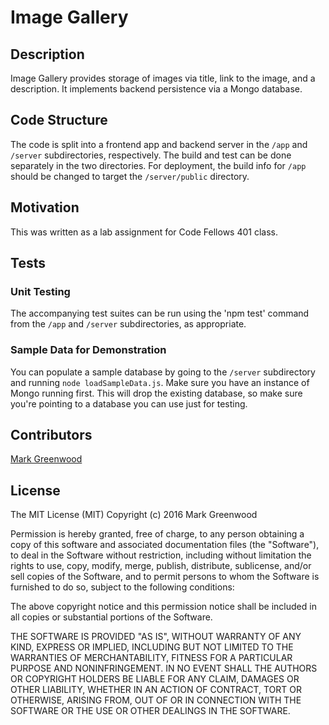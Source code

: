# Image Gallery

## Description

Image Gallery provides storage of images via title, link to the image, and a description.
It implements backend persistence via a Mongo database.

## Code Structure

The code is split into a frontend app and backend server in the `/app` and `/server` 
subdirectories, respectively. The build and test can be done separately in the two
directories. For deployment, the build info for `/app` should be changed to target the
`/server/public` directory.

## Motivation

This was written as a lab assignment for Code Fellows 401 class.

## Tests

### Unit Testing

The accompanying test suites can be run using the 'npm test' command from the `/app`
and `/server` subdirectories, as appropriate.

### Sample Data for Demonstration

You can populate a sample database by going to the `/server` subdirectory and running `node loadSampleData.js`. 
Make sure you have an instance of Mongo running first. This will drop the existing database, so make sure you're 
pointing to a database you can use just for testing.

## Contributors

[Mark Greenwood](https://github.com/markgreenwood)

## License

The MIT License (MIT)
Copyright (c) 2016 Mark Greenwood

Permission is hereby granted, free of charge, to any person obtaining a copy of this software and associated documentation files (the "Software"), to deal in the Software without restriction, including without limitation the rights to use, copy, modify, merge, publish, distribute, sublicense, and/or sell copies of the Software, and to permit persons to whom the Software is furnished to do so, subject to the following conditions:

The above copyright notice and this permission notice shall be included in all copies or substantial portions of the Software.

THE SOFTWARE IS PROVIDED "AS IS", WITHOUT WARRANTY OF ANY KIND, EXPRESS OR IMPLIED, INCLUDING BUT NOT LIMITED TO THE WARRANTIES OF MERCHANTABILITY, FITNESS FOR A PARTICULAR PURPOSE AND NONINFRINGEMENT. IN NO EVENT SHALL THE AUTHORS OR COPYRIGHT HOLDERS BE LIABLE FOR ANY CLAIM, DAMAGES OR OTHER LIABILITY, WHETHER IN AN ACTION OF CONTRACT, TORT OR OTHERWISE, ARISING FROM, OUT OF OR IN CONNECTION WITH THE SOFTWARE OR THE USE OR OTHER DEALINGS IN THE SOFTWARE.
